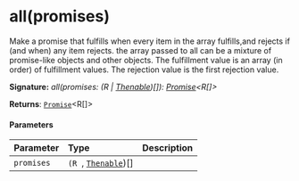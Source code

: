 # all<R>(promises)

Make a promise that fulfills when every item in the array fulfills,and rejects if (and when) any item rejects. 
the array passed to all can be a mixture of promise-like objects and other objects. 
The fulfillment value is an array (in order) of fulfillment values. The rejection value is the first rejection value.

**Signature:** _all<R>(promises: (R | [Thenable](../es6-promise/thenable.md)<R>)[]): [Promise](../es6-promise/promise.md)<R[]>_

**Returns**: [`Promise`](../es6-promise/promise.md)<R[]>



#### Parameters


| Parameter	   | Type    | Description |
|:-------------|:---------------|:------------|
| `promises`    | `(R `, [`Thenable`](../es6-promise/thenable.md)<R>)[] |  |

